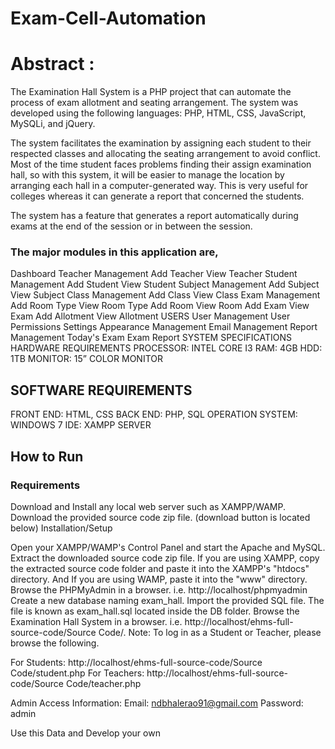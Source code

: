 # Exam-Cell-Automation

# Abstract :

The Examination Hall System is a PHP project that can automate the process of exam allotment and seating arrangement. The system was developed using the following languages: PHP, HTML, CSS, JavaScript, MySQLi, and jQuery.

The system facilitates the examination by assigning each student to their respected classes and allocating the seating arrangement to avoid conflict. Most of the time student faces problems finding their assign examination hall, so with this system, it will be easier to manage the location by arranging each hall in a computer-generated way. This is very useful for colleges whereas it can generate a report that concerned the students.

The system has a feature that generates a report automatically during exams at the end of the session or in between the session.

### The major modules in this application are,
Dashboard
Teacher Management
Add Teacher
View Teacher
Student Management
Add Student
View Student
Subject Management
Add Subject
View Subject
Class Management
Add Class
View Class
Exam Management
Add Room Type
View Room Type
Add Room
View Room
Add Exam
View Exam
Add Allotment
View Allotment
USERS
User Management
User Permissions
Settings
Appearance Management
Email Management
Report Management
Today's Exam
Exam Report
SYSTEM SPECIFICATIONS
HARDWARE REQUIREMENTS
PROCESSOR: INTEL CORE I3
RAM: 4GB
HDD: 1TB
MONITOR: 15” COLOR MONITOR

## SOFTWARE REQUIREMENTS
FRONT END: HTML, CSS
BACK END: PHP, SQL
OPERATION SYSTEM: WINDOWS 7
IDE: XAMPP SERVER

## How to Run
### Requirements

Download and Install any local web server such as XAMPP/WAMP.
Download the provided source code zip file. (download button is located below)
Installation/Setup

Open your XAMPP/WAMP's Control Panel and start the Apache and MySQL.
Extract the downloaded source code zip file.
If you are using XAMPP, copy the extracted source code folder and paste it into the XAMPP's "htdocs" directory. And If you are using WAMP, paste it into the "www" directory.
Browse the PHPMyAdmin in a browser. i.e. http://localhost/phpmyadmin
Create a new database naming exam_hall.
Import the provided SQL file. The file is known as exam_hall.sql located inside the DB folder.
Browse the Examination Hall System in a browser. i.e. http://localhost/ehms-full-source-code/Source Code/.
Note: To log in as a Student or Teacher, please browse the following.

For Students: http://localhost/ehms-full-source-code/Source Code/student.php
For Teachers: http://localhost/ehms-full-source-code/Source Code/teacher.php

Admin Access Information:
Email: ndbhalerao91@gmail.com
Password: admin

Use this Data and Develop your own
